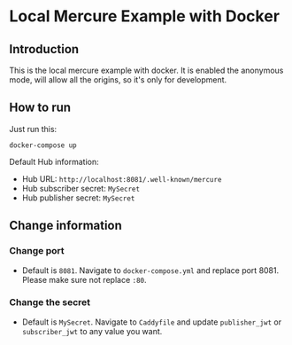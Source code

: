 # Local Mercure Example with Docker
## Introduction
This is the local mercure example with docker. It is enabled the anonymous mode, will allow all the origins, so it's only for development.

## How to run
Just run this:
```
docker-compose up
```

Default Hub information:
- Hub URL: `http://localhost:8081/.well-known/mercure`
- Hub subscriber secret: `MySecret`
- Hub publisher secret: `MySecret`

## Change information
### Change port
- Default is `8081`. Navigate to `docker-compose.yml` and replace port 8081. Please make sure not replace `:80`.

### Change the secret
- Default is `MySecret`. Navigate to `Caddyfile` and update `publisher_jwt` or `subscriber_jwt` to any value you want.
